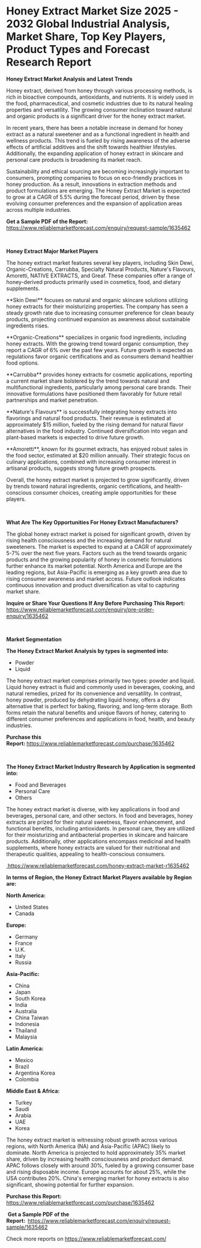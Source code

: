 <p><h1>Honey Extract Market Size 2025 - 2032 Global Industrial Analysis, Market Share, Top Key Players, Product Types and Forecast Research Report</h1></p><p><strong>Honey Extract Market Analysis and Latest Trends</strong></p>
<p><p>Honey extract, derived from honey through various processing methods, is rich in bioactive compounds, antioxidants, and nutrients. It is widely used in the food, pharmaceutical, and cosmetic industries due to its natural healing properties and versatility. The growing consumer inclination toward natural and organic products is a significant driver for the honey extract market. </p><p>In recent years, there has been a notable increase in demand for honey extract as a natural sweetener and as a functional ingredient in health and wellness products. This trend is fueled by rising awareness of the adverse effects of artificial additives and the shift towards healthier lifestyles. Additionally, the expanding application of honey extract in skincare and personal care products is broadening its market reach.</p><p>Sustainability and ethical sourcing are becoming increasingly important to consumers, prompting companies to focus on eco-friendly practices in honey production. As a result, innovations in extraction methods and product formulations are emerging. The Honey Extract Market is expected to grow at a CAGR of 5.5% during the forecast period, driven by these evolving consumer preferences and the expansion of application areas across multiple industries.</p></p>
<p><strong>Get a Sample PDF of the Report:&nbsp;</strong> <a href="https://www.reliablemarketforecast.com/enquiry/request-sample/1635462?utm_campaign=2288&utm_medium=2&utm_source=Github&utm_content=ia&utm_term=08032025&utm_id=honey-extract">https://www.reliablemarketforecast.com/enquiry/request-sample/1635462</a></p>
<p>&nbsp;</p>
<p><strong>Honey Extract Major Market Players</strong></p>
<p><p>The honey extract market features several key players, including Skin Dewi, Organic-Creations, Carrubba, Specialty Natural Products, Nature's Flavours, Amoretti, NATIVE EXTRACTS, and Greaf. These companies offer a range of honey-derived products primarily used in cosmetics, food, and dietary supplements.</p><p>**Skin Dewi** focuses on natural and organic skincare solutions utilizing honey extracts for their moisturizing properties. The company has seen a steady growth rate due to increasing consumer preference for clean beauty products, projecting continued expansion as awareness about sustainable ingredients rises.</p><p>**Organic-Creations** specializes in organic food ingredients, including honey extracts. With the growing trend toward organic consumption, they report a CAGR of 6% over the past few years. Future growth is expected as regulations favor organic certifications and as consumers demand healthier food options.</p><p>**Carrubba** provides honey extracts for cosmetic applications, reporting a current market share bolstered by the trend towards natural and multifunctional ingredients, particularly among personal care brands. Their innovative formulations have positioned them favorably for future retail partnerships and market penetration.</p><p>**Nature's Flavours** is successfully integrating honey extracts into flavorings and natural food products. Their revenue is estimated at approximately $15 million, fueled by the rising demand for natural flavor alternatives in the food industry. Continued diversification into vegan and plant-based markets is expected to drive future growth.</p><p>**Amoretti**, known for its gourmet extracts, has enjoyed robust sales in the food sector, estimated at $20 million annually. Their strategic focus on culinary applications, combined with increasing consumer interest in artisanal products, suggests strong future growth prospects.</p><p>Overall, the honey extract market is projected to grow significantly, driven by trends toward natural ingredients, organic certifications, and health-conscious consumer choices, creating ample opportunities for these players.</p></p>
<p>&nbsp;</p>
<p><strong>What Are The Key Opportunities For Honey Extract Manufacturers?</strong></p>
<p><p>The global honey extract market is poised for significant growth, driven by rising health consciousness and the increasing demand for natural sweeteners. The market is expected to expand at a CAGR of approximately 5-7% over the next five years. Factors such as the trend towards organic products and the growing popularity of honey in cosmetic formulations further enhance its market potential. North America and Europe are the leading regions, but Asia-Pacific is emerging as a key growth area due to rising consumer awareness and market access. Future outlook indicates continuous innovation and product diversification as vital to capturing market share.</p></p>
<p><strong>Inquire or Share Your Questions If Any Before Purchasing This Report:</strong> <a href="https://www.reliablemarketforecast.com/enquiry/pre-order-enquiry/1635462?utm_campaign=2288&utm_medium=2&utm_source=Github&utm_content=ia&utm_term=08032025&utm_id=honey-extract">https://www.reliablemarketforecast.com/enquiry/pre-order-enquiry/1635462</a></p>
<p>&nbsp;</p>
<p><strong>Market Segmentation</strong></p>
<p><strong>The Honey Extract Market Analysis by types is segmented into:</strong></p>
<p><ul><li>Powder</li><li>Liquid</li></ul></p>
<p><p>The honey extract market comprises primarily two types: powder and liquid. Liquid honey extract is fluid and commonly used in beverages, cooking, and natural remedies, prized for its convenience and versatility. In contrast, honey powder, produced by dehydrating liquid honey, offers a dry alternative that is perfect for baking, flavoring, and long-term storage. Both forms retain the natural benefits and unique flavors of honey, catering to different consumer preferences and applications in food, health, and beauty industries.</p></p>
<p><strong>Purchase this Report:&nbsp;</strong><a href="https://www.reliablemarketforecast.com/purchase/1635462?utm_campaign=2288&utm_medium=2&utm_source=Github&utm_content=ia&utm_term=08032025&utm_id=honey-extract">https://www.reliablemarketforecast.com/purchase/1635462</a></p>
<p>&nbsp;</p>
<p><strong>The Honey Extract Market Industry Research by Application is segmented into:</strong></p>
<p><ul><li>Food and Beverages</li><li>Personal Care</li><li>Others</li></ul></p>
<p><p>The honey extract market is diverse, with key applications in food and beverages, personal care, and other sectors. In food and beverages, honey extracts are prized for their natural sweetness, flavor enhancement, and functional benefits, including antioxidants. In personal care, they are utilized for their moisturizing and antibacterial properties in skincare and haircare products. Additionally, other applications encompass medicinal and health supplements, where honey extracts are valued for their nutritional and therapeutic qualities, appealing to health-conscious consumers.</p></p>
<p><a href="https://www.reliablemarketforecast.com/honey-extract-market-r1635462?utm_campaign=2288&utm_medium=2&utm_source=Github&utm_content=ia&utm_term=08032025&utm_id=honey-extract">&nbsp;https://www.reliablemarketforecast.com/honey-extract-market-r1635462</a></p>
<p><strong>In terms of Region, the Honey Extract Market Players available by Region are:</strong></p>
<p>
    <p> <strong> North America: </strong>
        <ul>
            <li>United States</li>
            <li>Canada</li>
        </ul>
        </p> 
    <p> <strong> Europe: </strong>
        <ul>
            <li>Germany</li>
            <li>France</li>
            <li>U.K.</li>
            <li>Italy</li>
            <li>Russia</li>
        </ul>
        </p> 
    <p> <strong> Asia-Pacific: </strong>
        <ul>
            <li>China</li>
            <li>Japan</li>
            <li>South Korea</li>
            <li>India</li>
            <li>Australia</li>
            <li>China Taiwan</li>
            <li>Indonesia</li>
            <li>Thailand</li>
            <li>Malaysia</li>
        </ul>
        </p> 
    <p> <strong> Latin America: </strong>
        <ul>
            <li>Mexico</li>
            <li>Brazil</li>
            <li>Argentina Korea</li>
            <li>Colombia</li>
        </ul>
        </p> 
    <p> <strong> Middle East & Africa: </strong>
        <ul>
            <li>Turkey</li>
            <li>Saudi</li>
            <li>Arabia</li>
            <li>UAE</li>
            <li>Korea</li>
        </ul>
    </p>
    </p>
<p><p>The honey extract market is witnessing robust growth across various regions, with North America (NA) and Asia-Pacific (APAC) likely to dominate. North America is projected to hold approximately 35% market share, driven by increasing health consciousness and product demand. APAC follows closely with around 30%, fueled by a growing consumer base and rising disposable income. Europe accounts for about 25%, while the USA contributes 20%. China's emerging market for honey extracts is also significant, showing potential for further expansion.</p></p>
<p><strong>Purchase this Report: </strong><a href="https://www.reliablemarketforecast.com/purchase/1635462?utm_campaign=2288&utm_medium=2&utm_source=Github&utm_content=ia&utm_term=08032025&utm_id=honey-extract">https://www.reliablemarketforecast.com/purchase/1635462</a></p>
<p>&nbsp;<strong>Get a Sample PDF of the Report:&nbsp;&nbsp;</strong><a href="https://www.reliablemarketforecast.com/enquiry/request-sample/1635462?utm_campaign=2288&utm_medium=2&utm_source=Github&utm_content=ia&utm_term=08032025&utm_id=honey-extract">https://www.reliablemarketforecast.com/enquiry/request-sample/1635462</a></p>
<p><strong></strong></p>
<p>Check more reports on <a href="https://www.reliablemarketforecast.com/?utm_campaign=2288&utm_medium=2&utm_source=Github&utm_content=ia&utm_term=08032025&utm_id=honey-extract">https://www.reliablemarketforecast.com/</a></p>